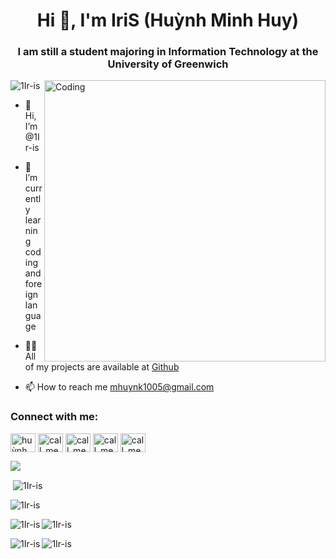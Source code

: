 <h1 align="center">Hi 👋, I'm IriS (Huỳnh Minh Huy)</h1>
<h3 align="center">I am still a student majoring in Information Technology at the University of Greenwich</h3>

<img align="right" alt="Coding" width="450" src="https://i.giphy.com/media/1afuwyOsr5E8X9CuRV/giphy.webp">

<p align="left"> <img src="https://komarev.com/ghpvc/?username=1Ir-is&label=Profile%20views&color=red&style=flat" alt="1Ir-is" /> </p>

- 👋 Hi, I’m @1Ir-is

- 🌱 I’m currently learning coding and foreign language

- 👨‍💻 All of my projects are available at [Github](https://github.com/1Ir-is?tab=repositories)

- 📫 How to reach me mhuynk1005@gmail.com

<h3 align="left">Connect with me:</h3>
<p align="left">
<a href="https://www.facebook.com/minhhuy.huynh.5076" target="blank"><img align="center" src="https://raw.githubusercontent.com/rahuldkjain/github-profile-readme-generator/master/src/images/icons/Social/facebook.svg" alt="huỳnh minh huy" height="30" width="40" /></a>
<a href="https://www.instagram.com/call_me_irisssss/" target="blank"><img align="center" src="https://raw.githubusercontent.com/rahuldkjain/github-profile-readme-generator/master/src/images/icons/Social/instagram.svg" alt="call_me_irisssss" height="30" width="40" /></a>
<a href="https://github.com/1Ir-is/" target="blank"><img align="center" src="https://raw.githubusercontent.com/rahuldkjain/github-profile-readme-generator/master/src/images/icons/Social/github.svg" alt="call_me_irisssss" height="30" width="40" /></a>
<a href="https://twitter.com/MKouhaku/" target="blank"><img align="center" src="https://raw.githubusercontent.com/rahuldkjain/github-profile-readme-generator/master/src/images/icons/Social/twitter.svg" alt="call_me_irisssss" height="30" width="40" /></a>
<a href="https://create.arduino.cc/projecthub/siri1005" target="blank"><img align="center" src="https://brandslogos.com/wp-content/uploads/images/large/arduino-logo-1.png" alt="call_me_irisssss" height="30" width="40" /></a>
</p>



![](http://github-profile-summary-cards.vercel.app/api/cards/profile-details?username=1Ir-is&theme=tokyonight)


<p>&nbsp;<img align="center" src="https://github-readme-stats.vercel.app/api?username=1Ir-is&theme=tokyonight&show_icons=true&locale=en" alt="1Ir-is" /></p>

<p><img align="center" src="https://github-readme-streak-stats.herokuapp.com/?user=1Ir-is&theme=tokyonight" alt="1Ir-is" /></p>
<p><img align="left" src="https://github-readme-stats.vercel.app/api/top-langs?username=1Ir-is&theme=tokyonight&show_icons=true&locale=en&layout=compact" alt="1Ir-is" /></p>

<p><img align="center" src="http://github-profile-summary-cards.vercel.app/api/cards/productive-time?username=1Ir-is&theme=tokyonight&utcOffset=8" alt="1Ir-is" /></p>

<p><img align="left" src="http://github-profile-summary-cards.vercel.app/api/cards/repos-per-language?username=1Ir-is&theme=tokyonight" alt="1Ir-is" /></p>
<p><img align="left" src="http://github-profile-summary-cards.vercel.app/api/cards/most-commit-language?username=1Ir-is&theme=tokyonight" alt="1Ir-is" /></p>








